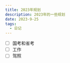 ```yaml
---
title: 2023年规划
description: 2023年的一些规划
date: 2023-9-25
tags:
  - 日记
---
```


- [ ] 国考和省考
- [ ] 工作
- [ ] 驾照